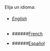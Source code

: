 Elija un idioma: 
* ###### [English](en/SUMMARY.md)

* ######[French](fr/SUMMARY.md)

* ######[Español](es/SUMMARY.md)